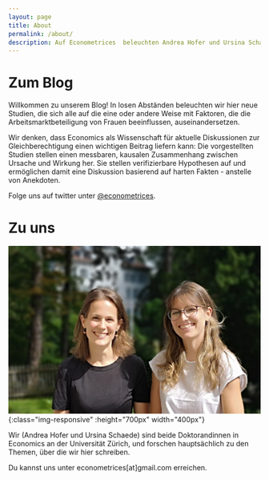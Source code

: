 ```yaml
---
layout: page
title: About
permalink: /about/
description: Auf Econometrices  beleuchten Andrea Hofer und Ursina Schaede neue Studien, die sich alle auf die eine oder andere Weise mit Faktoren, die die Arbeitsmarktbeteiligung von Frauen beeinflussen, auseinandersetzen.
---
```


# Zum Blog

Willkommen zu unserem Blog! In losen Abständen beleuchten wir hier neue Studien, die sich alle auf die eine oder andere Weise mit Faktoren, die die Arbeitsmarktbeteiligung von Frauen beeinflussen, auseinandersetzen.

Wir denken, dass Economics als Wissenschaft für aktuelle Diskussionen zur Gleichberechtigung einen wichtigen Beitrag liefern kann: Die vorgestellten Studien stellen einen messbaren, kausalen Zusammenhang zwischen Ursache und Wirkung her. Sie stellen verifizierbare Hypothesen auf und ermöglichen damit eine Diskussion basierend auf harten Fakten - anstelle von Anekdoten.

Folge uns auf twitter unter [@econometrices](https://twitter.com/econometrices).


# Zu uns

![](/assets/pic_authors.jpg){:class="img-responsive" :height="700px" width="400px"}

Wir (Andrea Hofer und Ursina Schaede) sind beide Doktorandinnen in Economics an der Universität Zürich, und forschen hauptsächlich zu den Themen, über die wir hier schreiben.

Du kannst uns unter econometrices[at]gmail.com erreichen.

